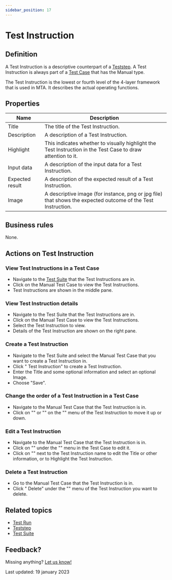 ```yaml
---
sidebar_position: 17
---
```



# Test Instruction


## Definition

A Test Instruction is a descriptive counterpart of a [Teststep](teststep). A Test Instruction is always part of a [Test Case](test-case) that has the Manual type.

The Test Instruction is the lowest or fourth level of the 4-layer framework that is used in MTA. It describes the actual operating functions. 

## Properties
| Name            | Description                                                                                                  |
| --------------- | ------------------------------------------------------------------------------------------------------------ |
| Title           | The title of the Test Instruction.                                                                           |
| Description     | A description of a Test Instruction.                                                                         |
| Highlight       | This indicates whether to visually highlight the Test Instruction in the Test Case to draw attention to it.  |
| Input data      | A description of the input data for a Test Instruction.                                                      |
| Expected result | A description of the expected result of a Test Instruction.                                                  |
| Image           | A descriptive image (for instance, png or jpg file) that shows the expected outcome of the Test Instruction. |

## Business rules

None.

## Actions on Test Instruction

### View Test Instructions in a Test Case
- Navigate to the [Test Suite](test-suite) that the Test Instructions are in.
- Click on the Manual Test Case to view the Test Instructions.
- Test Instructions are shown in the middle pane.

### View Test Instruction details
- Navigate to the Test Suite that the Test Instructions are in.
- Click on the Manual Test Case to view the Test Instructions.
- Select the Test Instruction to view.
- Details of the Test Instruction are shown on the right pane.

### Create a Test Instruction 
- Navigate to the Test Suite and select the Manual Test Case that you want to create a Test Instruction in.
- Click "<i class="fal fa-plus-circle"></i> Test Instruction" to create a Test Instruction.
- Enter the Title and some optional information and select an optional Image.
- Choose "Save".

### Change the order of a Test Instruction in a Test Case
- Navigate to the Manual Test Case that the Test Instruction is in.
- Click on "<i class="fas fa-arrow-up"></i>" or "<i class="fas fa-arrow-down"></i>" on the "<i class="fas fa-ellipsis"></i>" menu of the Test Instruction to move it up or down.

### Edit a Test Instruction
- Navigate to the Manual Test Case that the Test Instruction is in.
- Click on "<i class="fa fa-pencil"></i>" under the "<i class="fas fa-ellipsis"></i>" menu in the Test Case to edit it.
- Click on "<i class="fa fa-pencil"></i>" next to the Test Instruction name to edit the Title or other information, or to Highlight the Test Instruction.

### Delete a Test Instruction
- Go to the Manual Test Case that the Test Instruction is in.
- Click "<i class="fas fa-trash-alt"></i> Delete" under the "<i class="fas fa-ellipsis"></i>" menu of the Test Instruction you want to delete.

## Related topics
- [Test Run](test-run)
- [Teststep](teststep)
- [Test Suite](test-suite)

## Feedback?
Missing anything? [Let us know!](mailto:support@menditect.com)

Last updated: 19 january 2023